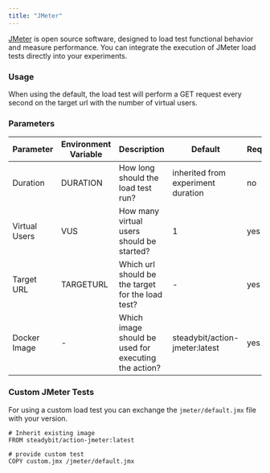 ```yaml
---
title: "JMeter"
---
```

[JMeter](https://jmeter.apache.org/) is open source software, designed to load test functional behavior and measure performance.
You can integrate the execution of JMeter load tests directly into your experiments.

### Usage

When using the default, the load test will perform a GET request every second on the target url with the number of virtual users.

### Parameters

| Parameter   | Environment Variable   |      Description      | Default | Required |
|----------|-------------|-------------|-------------|-------------|
| Duration | DURATION | How long should the load test run? | inherited from experiment duration | no |
| Virtual Users | VUS | How many virtual users should be started? | 1 | yes |
| Target URL | TARGETURL | Which url should be the target for the load test? | - | yes |
| Docker Image | - |  Which image should be used for executing the action? |steadybit/action-jmeter:latest | yes |


### Custom JMeter Tests
For using a custom load test you can exchange the `jmeter/default.jmx` file with your version.

```
# Inherit existing image
FROM steadybit/action-jmeter:latest

# provide custom test
COPY custom.jmx /jmeter/default.jmx
```
